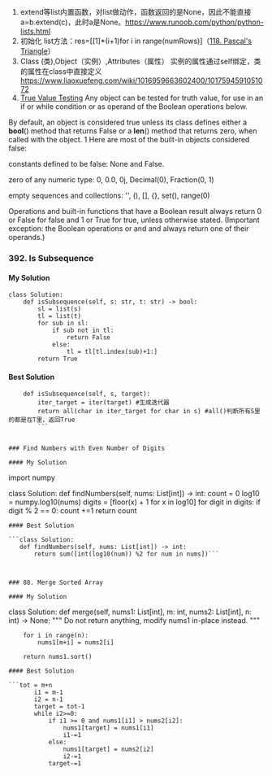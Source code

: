 1. extend等list内置函数，对list做动作，函数返回的是None，因此不能直接a=b.extend(c)，此时a是None。https://www.runoob.com/python/python-lists.html
2. 初始化 list方法：res=\[\[1]\*(i+1)for i in range(numRows)]（[118. Pascal's Triangle](https://leetcode.com/problems/pascals-triangle/)）
3. Class (类),Object（实例）,Attributes（属性）
实例的属性通过self绑定，类的属性在class中直接定义
https://www.liaoxuefeng.com/wiki/1016959663602400/1017594591051072
4. [True Value Testing](https://docs.python.org/3/library/stdtypes.html#truth-value-testing)
Any object can be tested for truth value, for use in an if or while condition or as operand of the Boolean operations below.

By default, an object is considered true unless its class defines either a __bool__() method that returns False or a __len__() method that returns zero, when called with the object. 1 Here are most of the built-in objects considered false:

constants defined to be false: None and False.

zero of any numeric type: 0, 0.0, 0j, Decimal(0), Fraction(0, 1)

empty sequences and collections: '', (), [], {}, set(), range(0)

Operations and built-in functions that have a Boolean result always return 0 or False for false and 1 or True for true, unless otherwise stated. (Important exception: the Boolean operations or and and always return one of their operands.)

### 392. Is Subsequence
#### My Solution

```
class Solution:
    def isSubsequence(self, s: str, t: str) -> bool:
        sl = list(s)
        tl = list(t)
        for sub in sl:
            if sub not in tl:
                return False
            else:
                tl = tl[tl.index(sub)+1:]
        return True
 ```
#### Best Solution

```class Solution:
    def isSubsequence(self, s, target):
        iter_target = iter(target) #生成迭代器
        return all(char in iter_target for char in s) #all()判断所有S里的都是在T里，返回True
        ```
        

### Find Numbers with Even Number of Digits

#### My Solution

```
import numpy

class Solution:
    def findNumbers(self, nums: List[int]) -> int:
        count = 0
        log10 = numpy.log10(nums)
        digits = [floor(x) + 1 for x in log10]
        for digit in digits:
            if digit % 2 == 0:
                count +=1
        return count
 ```
#### Best Solution

```class Solution:
    def findNumbers(self, nums: List[int]) -> int:
        return sum([int(log10(num)) %2 for num in nums])```
        


### 88. Merge Sorted Array

#### My Solution

```
class Solution:
    def merge(self, nums1: List[int], m: int, nums2: List[int], n: int) -> None:
        """
        Do not return anything, modify nums1 in-place instead.
        """
        
       
        for i in range(n):
            nums1[m+i] = nums2[i]
         
        return nums1.sort()
 ```
#### Best Solution

```tot = m+n
        i1 = m-1
        i2 = n-1
        target = tot-1
        while i2>=0:
            if i1 >= 0 and nums1[i1] > nums2[i2]:
                nums1[target] = nums1[i1]
                i1-=1
            else:
                nums1[target] = nums2[i2]
                i2-=1
            target-=1
```

        
        
        

